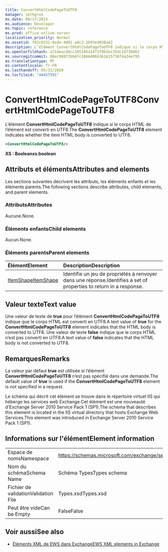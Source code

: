 ```yaml
---
title: ConvertHtmlCodePageToUTF8
manager: sethgros
ms.date: 09/17/2015
ms.audience: Developer
ms.topic: reference
ms.prod: office-online-server
localization_priority: Normal
ms.assetid: f02c8331-0a4e-4d01-adc2-2b93ed838a42
description: L’élément ConvertHtmlCodePageToUTF8 indique si le corps HTML de l’élément est converti en UTF8.
ms.openlocfilehash: a714eacd8cc105146a1471f062ec35dc16730d61
ms.sourcegitcommit: 88ec988f2bb67c1866d06b361615f3674a24e795
ms.translationtype: MT
ms.contentlocale: fr-FR
ms.lasthandoff: 05/31/2020
ms.locfileid: "44457591"
---
```

# <a name="converthtmlcodepagetoutf8"></a><span data-ttu-id="155ea-103">ConvertHtmlCodePageToUTF8</span><span class="sxs-lookup"><span data-stu-id="155ea-103">ConvertHtmlCodePageToUTF8</span></span>

<span data-ttu-id="155ea-104">L’élément **ConvertHtmlCodePageToUTF8** indique si le corps HTML de l’élément est converti en UTF8.</span><span class="sxs-lookup"><span data-stu-id="155ea-104">The **ConvertHtmlCodePageToUTF8** element indicates whether the item HTML body is converted to UTF8.</span></span> 
  
```XML
<ConvertHtmlCodePageToUTF8/>
```

 <span data-ttu-id="155ea-105">**XS : Boolean**</span><span class="sxs-lookup"><span data-stu-id="155ea-105">**xs:boolean**</span></span>
## <a name="attributes-and-elements"></a><span data-ttu-id="155ea-106">Attributs et éléments</span><span class="sxs-lookup"><span data-stu-id="155ea-106">Attributes and elements</span></span>

<span data-ttu-id="155ea-107">Les sections suivantes décrivent les attributs, les éléments enfants et les éléments parents.</span><span class="sxs-lookup"><span data-stu-id="155ea-107">The following sections describe attributes, child elements, and parent elements.</span></span>
  
### <a name="attributes"></a><span data-ttu-id="155ea-108">Attributs</span><span class="sxs-lookup"><span data-stu-id="155ea-108">Attributes</span></span>

<span data-ttu-id="155ea-109">Aucune.</span><span class="sxs-lookup"><span data-stu-id="155ea-109">None.</span></span>
  
### <a name="child-elements"></a><span data-ttu-id="155ea-110">Éléments enfants</span><span class="sxs-lookup"><span data-stu-id="155ea-110">Child elements</span></span>

<span data-ttu-id="155ea-111">Aucun.</span><span class="sxs-lookup"><span data-stu-id="155ea-111">None.</span></span>
  
### <a name="parent-elements"></a><span data-ttu-id="155ea-112">Éléments parents</span><span class="sxs-lookup"><span data-stu-id="155ea-112">Parent elements</span></span>

|<span data-ttu-id="155ea-113">**Élément**</span><span class="sxs-lookup"><span data-stu-id="155ea-113">**Element**</span></span>|<span data-ttu-id="155ea-114">**Description**</span><span class="sxs-lookup"><span data-stu-id="155ea-114">**Description**</span></span>|
|:-----|:-----|
|[<span data-ttu-id="155ea-115">ItemShape</span><span class="sxs-lookup"><span data-stu-id="155ea-115">ItemShape</span></span>](itemshape.md) <br/> |<span data-ttu-id="155ea-116">Identifie un jeu de propriétés à renvoyer dans une réponse.</span><span class="sxs-lookup"><span data-stu-id="155ea-116">Identifies a set of properties to return in a response.</span></span>  <br/> |
   
## <a name="text-value"></a><span data-ttu-id="155ea-117">Valeur texte</span><span class="sxs-lookup"><span data-stu-id="155ea-117">Text value</span></span>

<span data-ttu-id="155ea-118">Une valeur de texte de **true** pour l’élément **ConvertHtmlCodePageToUTF8** indique que le corps HTML est converti en UTF8.</span><span class="sxs-lookup"><span data-stu-id="155ea-118">A text value of **true** for the **ConvertHtmlCodePageToUTF8** element indicates that the HTML body is converted to UTF8.</span></span> <span data-ttu-id="155ea-119">Une valeur de texte **false** indique que le corps HTML n’est pas converti en UTF8.</span><span class="sxs-lookup"><span data-stu-id="155ea-119">A text value of **false** indicates that the HTML body is not converted to UTF8.</span></span> 
  
## <a name="remarks"></a><span data-ttu-id="155ea-120">Remarques</span><span class="sxs-lookup"><span data-stu-id="155ea-120">Remarks</span></span>

<span data-ttu-id="155ea-121">La valeur par défaut **true** est utilisée si l’élément **ConvertHtmlCodePageToUTF8** n’est pas spécifié dans une demande.</span><span class="sxs-lookup"><span data-stu-id="155ea-121">The default value of **true** is used if the **ConvertHtmlCodePageToUTF8** element is not specified in a request.</span></span> 
  
<span data-ttu-id="155ea-122">Le schéma qui décrit cet élément se trouve dans le répertoire virtuel IIS qui héberge les services web Exchange.Cet élément est une nouveauté d'Exchange Server 2010 Service Pack 1 (SP1).</span><span class="sxs-lookup"><span data-stu-id="155ea-122">The schema that describes this element is located in the IIS virtual directory that hosts Exchange Web Services.This element was introduced in Exchange Server 2010 Service Pack 1 (SP1).</span></span>
  
## <a name="element-information"></a><span data-ttu-id="155ea-123">Informations sur l'élément</span><span class="sxs-lookup"><span data-stu-id="155ea-123">Element information</span></span>

|||
|:-----|:-----|
|<span data-ttu-id="155ea-124">Espace de noms</span><span class="sxs-lookup"><span data-stu-id="155ea-124">Namespace</span></span>  <br/> |https://schemas.microsoft.com/exchange/services/2006/types  <br/> |
|<span data-ttu-id="155ea-125">Nom du schéma</span><span class="sxs-lookup"><span data-stu-id="155ea-125">Schema Name</span></span>  <br/> |<span data-ttu-id="155ea-126">Schéma Types</span><span class="sxs-lookup"><span data-stu-id="155ea-126">Types schema</span></span>  <br/> |
|<span data-ttu-id="155ea-127">Fichier de validation</span><span class="sxs-lookup"><span data-stu-id="155ea-127">Validation File</span></span>  <br/> |<span data-ttu-id="155ea-128">Types.xsd</span><span class="sxs-lookup"><span data-stu-id="155ea-128">Types.xsd</span></span>  <br/> |
|<span data-ttu-id="155ea-129">Peut être vide</span><span class="sxs-lookup"><span data-stu-id="155ea-129">Can be Empty</span></span>  <br/> |<span data-ttu-id="155ea-130">False</span><span class="sxs-lookup"><span data-stu-id="155ea-130">False</span></span>  <br/> |
   
## <a name="see-also"></a><span data-ttu-id="155ea-131">Voir aussi</span><span class="sxs-lookup"><span data-stu-id="155ea-131">See also</span></span>



- [<span data-ttu-id="155ea-132">Éléments XML de EWS dans Exchange</span><span class="sxs-lookup"><span data-stu-id="155ea-132">EWS XML elements in Exchange</span></span>](ews-xml-elements-in-exchange.md)

